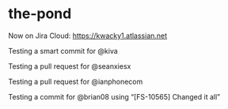 # the-pond

Now on Jira Cloud: https://kwacky1.atlassian.net

Testing a smart commit for @kiva

Testing a pull request for @seanxiesx

Testing a pull request for @ianphonecom

Testing a commit for @brian08 using “[FS-10565] Changed it all”
